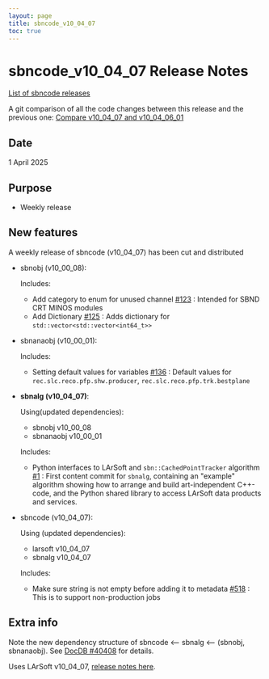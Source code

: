 ```yaml
---
layout: page
title: sbncode_v10_04_07
toc: true
---
```


sbncode_v10_04_07 Release Notes 
=======================================================================================

[List of sbncode releases](https://sbnsoftware.github.io/AnalysisInfrastructure/ReleaseManagement/Releases/List_of_SBN_code_releases)

A git comparison of all the code changes between this release and the previous one: [Compare v10_04_07 and v10_04_06_01](https://github.com/SBNSoftware/sbncode/compare/v10_04_06_p01...v10_04_07)

Date
---------------------------------------------------
1 April 2025

Purpose
---------------------------------------------------
* Weekly release

New features
---------------------------------------------------
A weekly release of sbncode (v10_04_07) has been cut and distributed

* sbnobj (v10_00_08):
  
  Includes:
  
  * Add category to enum for unused channel [#123](https://github.com/SBNSoftware/sbnobj/pull/123) : Intended for SBND CRT MINOS modules
  * Add Dictionary [#125](https://github.com/SBNSoftware/sbnobj/pull/125) : Adds dictionary for `std::vector<std::vector<int64_t>>`

* sbnanaobj (v10_00_01):

  Includes:

  * Setting default values for variables [#136](https://github.com/SBNSoftware/sbnanaobj/pull/136) : Default values for `rec.slc.reco.pfp.shw.producer`, `rec.slc.reco.pfp.trk.bestplane`

* **sbnalg (v10_04_07)**:

  Using(updated dependencies):
  * sbnobj              v10_00_08
  * sbnanaobj           v10_00_01

  Includes:

  * Python interfaces to LArSoft and `sbn::CachedPointTracker` algorithm [#1](https://github.com/SBNSoftware/sbnalg/pull/1) : First content commit for `sbnalg`, containing an "example" algorithm
    showing how to arrange and build art-independent C++-code, and the Python shared library to access LArSoft data products and services.

* sbncode (v10_04_07):

  Using (updated dependencies):
  * larsoft			        v10_04_07
  * sbnalg              v10_04_07

   Includes:
  
  * Make sure string is not empty before adding it to metadata [#518](https://github.com/SBNSoftware/sbncode/pull/518) : This is to support non-production jobs
    
Extra info
---------------------------------------------------
Note the new dependency structure of sbncode <-- sbnalg <-- (sbnobj, sbnanaobj). See [DocDB #40408](https://sbn-docdb.fnal.gov/cgi-bin/sso/ShowDocument?docid=40408) for details.

Uses LArSoft v10_04_07, [release notes here](https://github.com/LArSoft/larsoft/releases/tag/v10_04_07).
